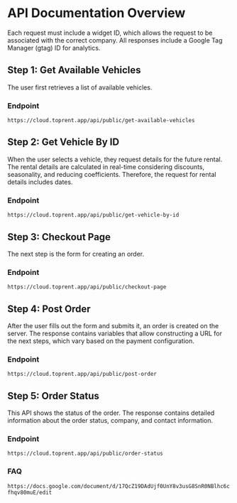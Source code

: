 # API Documentation Overview

Each request must include a widget ID, which allows the request to be associated with the correct company. All responses include a Google Tag Manager (gtag) ID for analytics.

## Step 1: Get Available Vehicles
The user first retrieves a list of available vehicles.

### Endpoint
`https://cloud.toprent.app/api/public/get-available-vehicles`

## Step 2: Get Vehicle By ID
When the user selects a vehicle, they request details for the future rental. The rental details are calculated in real-time considering discounts, seasonality, and reducing coefficients. Therefore, the request for rental details includes dates.

### Endpoint
`https://cloud.toprent.app/api/public/get-vehicle-by-id`

## Step 3: Checkout Page
The next step is the form for creating an order.

### Endpoint
`https://cloud.toprent.app/api/public/checkout-page`

## Step 4: Post Order
After the user fills out the form and submits it, an order is created on the server. The response contains variables that allow constructing a URL for the next steps, which vary based on the payment configuration.

### Endpoint
`https://cloud.toprent.app/api/public/post-order`


## Step 5: Order Status
This API shows the status of the order. The response contains detailed information about the order status, company, and contact information.

### Endpoint
`https://cloud.toprent.app/api/public/order-status`

### FAQ
`https://docs.google.com/document/d/17QcZ19DAdUjf0UnY8v3usG8SnR0NBlhc6cfhqv80muE/edit`